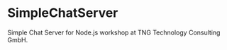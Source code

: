 SimpleChatServer
================

Simple Chat Server for Node.js workshop at TNG Technology Consulting GmbH.
